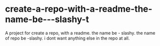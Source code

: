 # create-a-repo-with-a-readme-the-name-be---slashy-t
A project for create a repo, with a readme. the name be - slashy. the name of repo be -slashy. i dont want anything else in the repo at all. 
